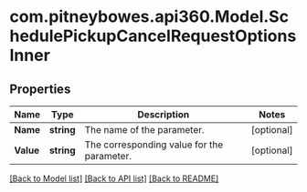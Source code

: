 # com.pitneybowes.api360.Model.SchedulePickupCancelRequestOptionsInner

## Properties

Name | Type | Description | Notes
------------ | ------------- | ------------- | -------------
**Name** | **string** | The name of the parameter. | [optional] 
**Value** | **string** | The corresponding value for the parameter. | [optional] 

[[Back to Model list]](../../README.md#documentation-for-models) [[Back to API list]](../../README.md#documentation-for-api-endpoints) [[Back to README]](../../README.md)

